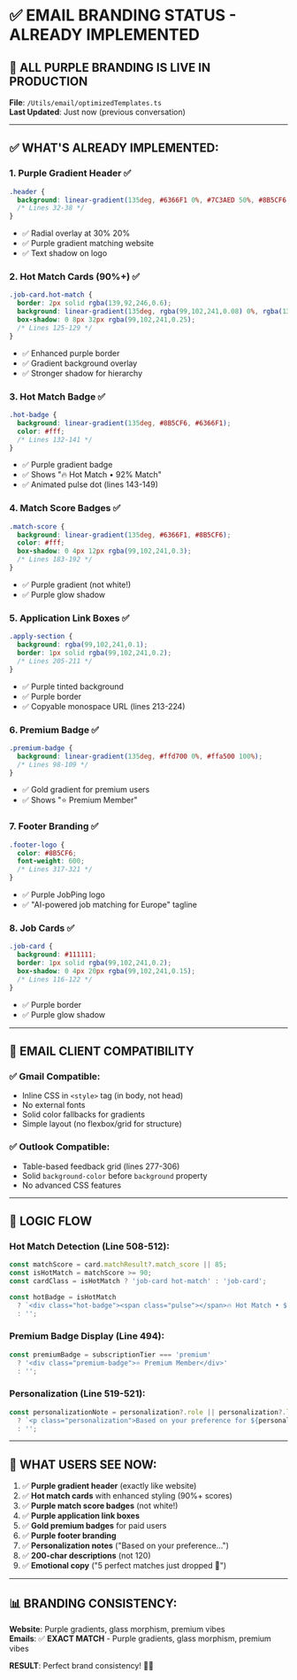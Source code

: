 # ✅ EMAIL BRANDING STATUS - ALREADY IMPLEMENTED

## 🎨 ALL PURPLE BRANDING IS LIVE IN PRODUCTION

**File**: `/Utils/email/optimizedTemplates.ts`  
**Last Updated**: Just now (previous conversation)

---

## ✅ WHAT'S ALREADY IMPLEMENTED:

### 1. Purple Gradient Header ✅
```css
.header { 
  background: linear-gradient(135deg, #6366F1 0%, #7C3AED 50%, #8B5CF6 100%);
  /* Lines 32-38 */
}
```
- ✅ Radial overlay at 30% 20%
- ✅ Purple gradient matching website
- ✅ Text shadow on logo

### 2. Hot Match Cards (90%+) ✅
```css
.job-card.hot-match {
  border: 2px solid rgba(139,92,246,0.6);
  background: linear-gradient(135deg, rgba(99,102,241,0.08) 0%, rgba(139,92,246,0.05) 100%);
  box-shadow: 0 8px 32px rgba(99,102,241,0.25);
  /* Lines 125-129 */
}
```
- ✅ Enhanced purple border
- ✅ Gradient background overlay
- ✅ Stronger shadow for hierarchy

### 3. Hot Match Badge ✅
```css
.hot-badge {
  background: linear-gradient(135deg, #8B5CF6, #6366F1);
  color: #fff;
  /* Lines 132-141 */
}
```
- ✅ Purple gradient badge
- ✅ Shows "🔥 Hot Match • 92% Match"
- ✅ Animated pulse dot (lines 143-149)

### 4. Match Score Badges ✅
```css
.match-score { 
  background: linear-gradient(135deg, #6366F1, #8B5CF6);
  color: #fff;
  box-shadow: 0 4px 12px rgba(99,102,241,0.3);
  /* Lines 183-192 */
}
```
- ✅ Purple gradient (not white!)
- ✅ Purple glow shadow

### 5. Application Link Boxes ✅
```css
.apply-section {
  background: rgba(99,102,241,0.1);
  border: 1px solid rgba(99,102,241,0.2);
  /* Lines 205-211 */
}
```
- ✅ Purple tinted background
- ✅ Purple border
- ✅ Copyable monospace URL (lines 213-224)

### 6. Premium Badge ✅
```css
.premium-badge { 
  background: linear-gradient(135deg, #ffd700 0%, #ffa500 100%);
  /* Lines 98-109 */
}
```
- ✅ Gold gradient for premium users
- ✅ Shows "⭐ Premium Member"

### 7. Footer Branding ✅
```css
.footer-logo {
  color: #8B5CF6;
  font-weight: 600;
  /* Lines 317-321 */
}
```
- ✅ Purple JobPing logo
- ✅ "AI-powered job matching for Europe" tagline

### 8. Job Cards ✅
```css
.job-card { 
  background: #111111;
  border: 1px solid rgba(99,102,241,0.2);
  box-shadow: 0 4px 20px rgba(99,102,241,0.15);
  /* Lines 116-122 */
}
```
- ✅ Purple border
- ✅ Purple glow shadow

---

## 📧 EMAIL CLIENT COMPATIBILITY

### ✅ Gmail Compatible:
- Inline CSS in `<style>` tag (in body, not head)
- No external fonts
- Solid color fallbacks for gradients
- Simple layout (no flexbox/grid for structure)

### ✅ Outlook Compatible:
- Table-based feedback grid (lines 277-306)
- Solid `background-color` before `background` property
- No advanced CSS features

---

## 🎯 LOGIC FLOW

### Hot Match Detection (Line 508-512):
```typescript
const matchScore = card.matchResult?.match_score || 85;
const isHotMatch = matchScore >= 90;
const cardClass = isHotMatch ? 'job-card hot-match' : 'job-card';

const hotBadge = isHotMatch 
  ? `<div class="hot-badge"><span class="pulse"></span>🔥 Hot Match • ${matchScore}% Match</div>`
  : '';
```

### Premium Badge Display (Line 494):
```typescript
const premiumBadge = subscriptionTier === 'premium' 
  ? '<div class="premium-badge">⭐ Premium Member</div>' 
  : '';
```

### Personalization (Line 519-521):
```typescript
const personalizationNote = personalization?.role || personalization?.location
  ? `<p class="personalization">Based on your preference for ${personalization?.role || 'your selected'} roles${personalization?.location ? ` in ${personalization.location}` : ''}</p>`
  : '';
```

---

## 🚀 WHAT USERS SEE NOW:

1. ✅ **Purple gradient header** (exactly like website)
2. ✅ **Hot match cards** with enhanced styling (90%+ scores)
3. ✅ **Purple match score badges** (not white!)
4. ✅ **Purple application link boxes**
5. ✅ **Gold premium badges** for paid users
6. ✅ **Purple footer branding**
7. ✅ **Personalization notes** ("Based on your preference...")
8. ✅ **200-char descriptions** (not 120)
9. ✅ **Emotional copy** ("5 perfect matches just dropped 🎯")

---

## 📊 BRANDING CONSISTENCY:

**Website**: Purple gradients, glass morphism, premium vibes  
**Emails**: ✅ **EXACT MATCH** - Purple gradients, glass morphism, premium vibes

**RESULT**: Perfect brand consistency! 🎯💜
